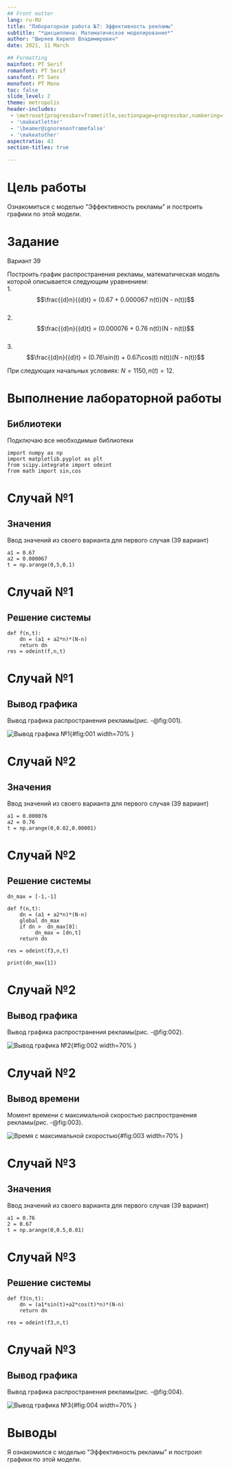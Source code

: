 ```yaml
---
## Front matter
lang: ru-RU
title: "Лабораторная работа №7: Эффективность рекламы"
subtitle: "*дисциплина: Математическое моделирование*"
author: "Ширяев Кирилл Владимирович"
date: 2021, 11 March

## Formatting
mainfont: PT Serif
romanfont: PT Serif
sansfont: PT Sans
monofont: PT Mono
toc: false
slide_level: 2
theme: metropolis
header-includes:
 - \metroset{progressbar=frametitle,sectionpage=progressbar,numbering=fraction}
 - '\makeatletter'
 - '\beamer@ignorenonframefalse'
 - '\makeatother'
aspectratio: 43
section-titles: true

---
```


# Цель работы

Ознакомиться с моделью "Эффективность рекламы" и построить графики по этой модели.

# Задание

Вариант 39

Построить график распространения рекламы, математическая модель которой описывается
следующим уравнением:  
1.$$\frac{{d}n}{{d}t} = (0.67 + 0.000067 n(t))(N - n(t))$$  
2.$$\frac{{d}n}{{d}t} = (0.000076 + 0.76 n(t))(N - n(t))$$  
3.$$\frac{{d}n}{{d}t} = (0.76\sin(t) + 0.67\cos(t) n(t))(N - n(t))$$

При следующих начальных условиях: $N = 1150, n(t) = 12$.

# Выполнение лабораторной работы

## Библиотеки

Подключаю все необходимые библиотеки

```
import numpy as np
import matplotlib.pyplot as plt
from scipy.integrate import odeint
from math import sin,cos
```

# Случай №1
## Значения
Ввод значений из своего варианта для первого случая (39 вариант)
```
a1 = 0.67
a2 = 0.000067
t = np.arange(0,5,0.1)
```
# Случай №1
## Решение системы
```
def f(n,t):
    dn = (a1 + a2*n)*(N-n)
    return dn
res = odeint(f,n,t)
```
# Случай №1
## Вывод графика

Вывод графика распространения рекламы(рис. -@fig:001).

![Вывод графика №1](images/lab7_1.png){#fig:001 width=70% }

# Случай №2
## Значения
Ввод значений из своего варианта для первого случая (39 вариант)
```
a1 = 0.000076
a2 = 0.76
t = np.arange(0,0.02,0.00001)
```
# Случай №2
## Решение системы
```
dn_max = [-1,-1]

def f(n,t):
    dn = (a1 + a2*n)*(N-n)
    global dn_max
    if dn >  dn_max[0]:
         dn_max = [dn,t]
    return dn

res = odeint(f3,n,t)

print(dn_max[1])
```
# Случай №2
## Вывод графика

Вывод графика распространения рекламы(рис. -@fig:002).

![Вывод графика №2](images/lab7_2.png){#fig:002 width=70% }

# Случай №2
## Вывод времени

Момент времени с максимальной скоростью распространения рекламы(рис. -@fig:003).

![Время с максимальной скоростью](images/lab7_3.png){#fig:003 width=70% }

# Случай №3
## Значения
Ввод значений из своего варианта для первого случая (39 вариант)
```
a1 = 0.76
2 = 0.67
t = np.arange(0,0.5,0.01)
```

# Случай №3
## Решение системы
```
def f3(n,t):
    dn = (a1*sin(t)+a2*cos(t)*n)*(N-n)
    return dn

res = odeint(f3,n,t)
```

# Случай №3
## Вывод графика

Вывод графика распространения рекламы(рис. -@fig:004).

![Вывод графика №3](images/lab7_4.png){#fig:004 width=70% }


# Выводы

Я ознакомился с моделью "Эффективность рекламы" и построил графики по этой модели.